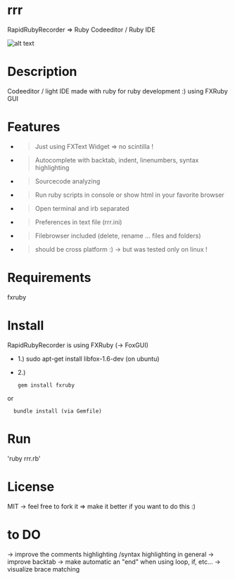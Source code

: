 # rrr
RapidRubyRecorder => Ruby Codeeditor / Ruby IDE

![alt text](https://github.com/morten1982/rrr/blob/master/icons/rrr_run.png)

# Description
Codeeditor / light IDE made with ruby for ruby development :) 
using FXRuby GUI

# Features
- > Just using FXText Widget => no scintilla ! 
- > Autocomplete with backtab, indent, linenumbers, syntax highlighting
- > Sourcecode analyzing
- > Run ruby scripts in console or show html in your favorite browser 
- > Open terminal and irb separated
- > Preferences in text file (rrr.ini) 
- > Filebrowser included (delete, rename ... files and folders)

- > should be cross platform :) -> but was tested only on linux !

# Requirements
fxruby

# Install
RapidRubyRecorder is using FXRuby (-> FoxGUI)

- 1.) sudo apt-get install libfox-1.6-dev (on ubuntu)

- 2.) 

      gem install fxruby

or

      bundle install (via Gemfile)
 
# Run
'ruby rrr.rb'

# License
MIT -> feel free to fork it => make it better if you want to do this :)

# to DO
-> improve the comments highlighting /syntax highlighting in general
-> improve backtab
-> make automatic an "end" when using loop, if, etc...
-> visualize brace matching
